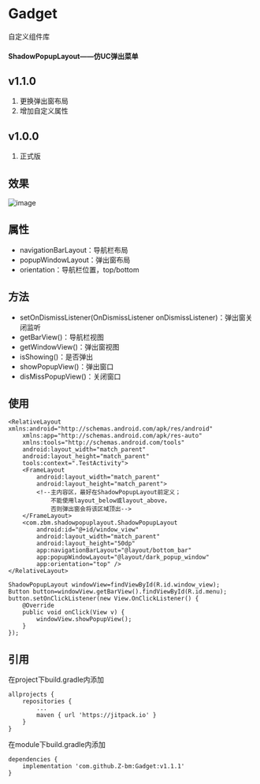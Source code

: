 # Gadget
自定义组件库

#### ShadowPopupLayout——仿UC弹出菜单
## v1.1.0
1. 更换弹出窗布局
2. 增加自定义属性

## v1.0.0
1. 正式版

效果
-
![image](https://github.com/Z-bm/Gadget/blob/master/img/popup.gif)

属性
-
* navigationBarLayout：导航栏布局
* popupWindowLayout：弹出窗布局
* orientation：导航栏位置，top/bottom

方法
-
* setOnDismissListener(OnDismissListener onDismissListener)：弹出窗关闭监听
* getBarView()：导航栏视图
* getWindowView()：弹出窗视图
* isShowing()：是否弹出
* showPopupView()：弹出窗口
* disMissPopupView()：关闭窗口

使用
-
```
<RelativeLayout xmlns:android="http://schemas.android.com/apk/res/android"
    xmlns:app="http://schemas.android.com/apk/res-auto"
    xmlns:tools="http://schemas.android.com/tools"
    android:layout_width="match_parent"
    android:layout_height="match_parent"
    tools:context=".TestActivity">
    <FrameLayout
        android:layout_width="match_parent"
        android:layout_height="match_parent">
        <!--主内容区，最好在ShadowPopupLayout前定义；
            不能使用layout_below或layout_above，
            否则弹出窗会将该区域顶出-->
    </FrameLayout>
    <com.zbm.shadowpopuplayout.ShadowPopupLayout
        android:id="@+id/window_view"
        android:layout_width="match_parent"
        android:layout_height="50dp"
        app:navigationBarLayout="@layout/bottom_bar"
        app:popupWindowLayout="@layout/dark_popup_window"
        app:orientation="top" />
</RelativeLayout>
```
```
ShadowPopupLayout windowView=findViewById(R.id.window_view);
Button button=windowView.getBarView().findViewById(R.id.menu);
button.setOnClickListener(new View.OnClickListener() {
    @Override
    public void onClick(View v) {
        windowView.showPopupView();
    }
});
```

引用
-
在project下build.gradle内添加
```
allprojects {
	repositories {
		...
		maven { url 'https://jitpack.io' }
	}
}
```

在module下build.gradle内添加
```
dependencies {
	implementation 'com.github.Z-bm:Gadget:v1.1.1'
}
```
